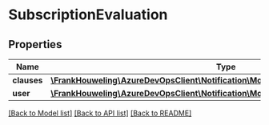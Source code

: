 # SubscriptionEvaluation

## Properties
Name | Type | Description | Notes
------------ | ------------- | ------------- | -------------
**clauses** | [**\FrankHouweling\AzureDevOpsClient\Notification\Model\SubscriptionEvaluationClause[]**](SubscriptionEvaluationClause.md) |  | [optional] 
**user** | [**\FrankHouweling\AzureDevOpsClient\Notification\Model\DiagnosticIdentity**](DiagnosticIdentity.md) |  | [optional] 

[[Back to Model list]](../README.md#documentation-for-models) [[Back to API list]](../README.md#documentation-for-api-endpoints) [[Back to README]](../README.md)


